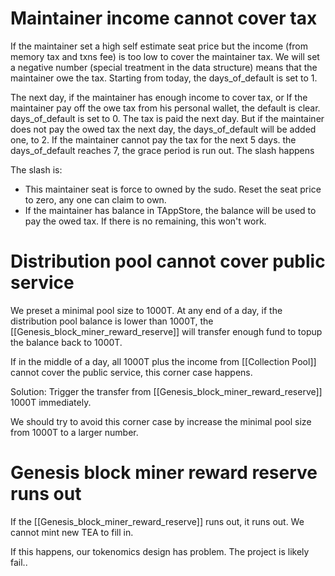 # Maintainer income cannot cover tax
If the maintainer set a high self estimate seat price but the income (from memory tax and txns fee) is too low to cover the maintainer tax. 
We will set a negative number (special treatment in the data structure) means that the maintainer owe the tax. Starting from today, the days_of_default is set to 1.

The next day, if the maintainer has enough income to cover tax, or If the maintainer pay off the owe tax from his personal wallet, the default is clear. days_of_default is set to 0. The tax is paid the next day.
But if the maintainer does not pay the owed tax the next day, the days_of_default will be added one, to 2. 
If the maintainer cannot pay the tax for the next 5 days. the days_of_default reaches 7, the grace period is run out. The slash happens

The slash is:
- This maintainer seat is force to owned by the sudo. Reset the seat price to zero, any one can claim to own.
- If the maintainer has balance in TAppStore, the balance will be used to pay the owed tax. If there is no remaining, this won't work.

# Distribution pool cannot cover public service
We preset a minimal pool size to 1000T. At any end of a day, if the distribution pool balance is lower than 1000T, the [[Genesis_block_miner_reward_reserve]]  will transfer enough fund to topup the balance back to 1000T.

If in the middle of a day, all 1000T plus the income from [[Collection Pool]] cannot cover the public service, this corner case happens.

Solution:
Trigger the transfer from [[Genesis_block_miner_reward_reserve]] 1000T immediately.

We should try to avoid this corner case by increase the minimal pool size from 1000T to a larger number.

# Genesis block miner reward reserve runs out
If the [[Genesis_block_miner_reward_reserve]] runs out, it runs out. We cannot mint new TEA to fill in.

If this happens, our tokenomics design has problem. The project is likely fail..

